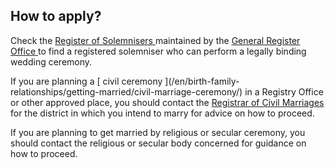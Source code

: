 ##  How to apply?

Check the [ Register of Solemnisers
](https://www.welfare.ie/en/downloads/RegisterOfSolemnisers.pdf) maintained by
the [ General Register Office
](https://www.gov.ie/en/campaigns/af7893-general-register-office/) to find a
registered solemniser who can perform a legally binding wedding ceremony.

If you are planning a [ civil ceremony ](/en/birth-family-
relationships/getting-married/civil-marriage-ceremony/) in a Registry Office
or other approved place, you should contact the [ Registrar of Civil Marriages
](http://www.hse.ie/eng/services/list/1/bdm/contactus/) for the district in
which you intend to marry for advice on how to proceed.

If you are planning to get married by religious or secular ceremony, you
should contact the religious or secular body concerned for guidance on how to
proceed.
